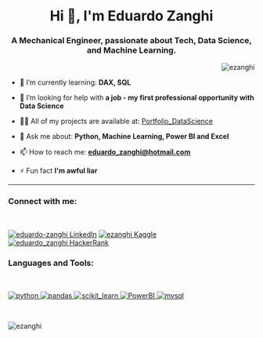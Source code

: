 <h1 align="center">Hi 🖖, I'm Eduardo Zanghi</h1>
<h3 align="center">A Mechanical Engineer, passionate about Tech, Data Science, and Machine Learning.</h3>

<p align="right"> <img src="https://komarev.com/ghpvc/?username=ezanghi&label=Profile%20views&color=0e75b6&style=flat" alt="ezanghi" /> </p>

- 🌱 I’m currently learning: **DAX, SQL**

- 🤝 I’m looking for help with **a job - my first professional opportunity with Data Science**

- 👨‍💻 All of my projects are available at: [Portfolio_DataScience](https://github.com/EZanghi/Portfolio_DataScience)

- 💬 Ask me about: **Python, Machine Learning, Power BI and Excel**

- 📫 How to reach me: **eduardo_zanghi@hotmail.com**

- ⚡ Fun fact **I'm awful liar**

---
<h3 align="left">Connect with me:</h3>
<div style="display: inline_block"><br>
  <p align="left">
  <a href="https://linkedin.com/in/eduardo-zanghi" target="blank"><img align="center" src="https://img.shields.io/badge/LinkedIn-0077B5?style=for-the-badge&logo=linkedin&logoColor=white" alt="eduardo-zanghi LinkedIn"/></a>
  <a href="https://kaggle.com/ezanghi" target="blank"><img align="center" src="https://img.shields.io/badge/Kaggle-20BEFF?style=for-the-badge&logo=Kaggle&logoColor=white" alt="ezanghi Kaggle"/></a>
  <a href="https://www.hackerrank.com/eduardo_zanghi" target="blank"><img align="center" src="https://img.shields.io/badge/-Hackerrank-2EC866?style=for-the-badge&logo=HackerRank&logoColor=white" alt="eduardo_zanghi HackerRank" /></a>
  </p>
</div>

<h3 align="left">Languages and Tools:</h3>
<div style="display: inline_block"><br>
  <p align="left"> 
  <a href="https://www.python.org" target="_blank" rel="noreferrer"> <img src="https://img.shields.io/badge/Python-3776AB.svg?style=for-the-badge&logo=Python&logoColor=white" alt="python" /> </a>
  <a href="https://pandas.pydata.org/" target="_blank" rel="noreferrer"> <img src="https://img.shields.io/badge/pandas-150458.svg?style=for-the-badge&logo=pandas&logoColor=white" alt="pandas" /> </a> 
  <a href="https://scikit-learn.org/" target="_blank" rel="noreferrer"> <img src="https://img.shields.io/badge/scikitlearn-F7931E.svg?style=for-the-badge&logo=scikit-learn&logoColor=white" alt="scikit_learn"/> </a> 
  <a href="https://powerbi.microsoft.com/pt-br/" target="_blank" rel="noreferrer"> <img src="https://img.shields.io/badge/Power%20BI-F2C811.svg?style=for-the-badge&logo=Power-BI&logoColor=black" alt="PowerBI"/> </a> 
  <a href="https://www.mysql.com/" target="_blank" rel="noreferrer"> <img src="https://img.shields.io/badge/MySQL-4479A1.svg?style=for-the-badge&logo=MySQL&logoColor=white" alt="mysql" /> </a> 
</div>

<div style="display: inline_block"><br>
  <p><img align="center" src="https://github-readme-stats.vercel.app/api/top-langs?username=ezanghi&show_icons=true&locale=en&layout=compact" alt="ezanghi" />
  </p>
</div>




<!-- Original READme
### Hi there I am Eduardo Zanghi👋

**EZanghi/EZanghi** is a ✨ _special_ ✨ repository because its `README.md` (this file) appears on your GitHub profile.

Here are some ideas to get you started:

- 🔭 I’m currently working on ...
- 🌱 I’m currently learning ...
- 👯 I’m looking to collaborate on ...
- 🤔 I’m looking for help with ...
- 💬 Ask me about ...
- 📫 How to reach me: ...
- 😄 Pronouns: ...
- ⚡ Fun fact: ...
-->
